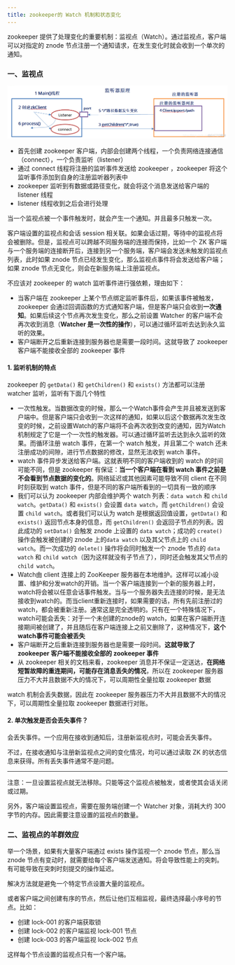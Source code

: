 ```yaml
---
title: zookeeper的 Watch 机制和状态变化
---
```


zookeeper 提供了处理变化的重要机制：监视点（Watch）。通过监视点，客户端可以对指定的 znode 节点注册一个通知请求，在发生变化时就会收到一个单次的通知。

### 一、监视点

<img src="./image/监听器原理.png" style="zoom:70%;" />

- 首先创建 zookeeper 客户端，内部会创建两个线程，一个负责网络连接通信（connect），一个负责监听（listener）
- 通过 connect 线程将注册的监听事件发送给 zookeeper ，zookeeper 将这个监听事件添加到自身的注册监听器列表中
- zookeeper 监听到有数据或路径变化，就会将这个消息发送给客户端的  listener 线程
- listener 线程收到之后会进行处理

当一个监视点被一个事件触发时，就会产生一个通知。并且最多只触发一次。

客户端设置的监视点和会话 session 相关联。如果会话过期，等待中的监视点将会被删除。但是，监视点可以跨越不同服务端的连接而保持，比如一个 ZK 客户端与一个服务端的连接断开后，连接到另一个服务端，客户端会发送未触发的监视点列表，此时如果 znode 节点已经发生变化，那么监视点事件将会发送给客户端；如果 znode 节点无变化，则会在新服务端上注册监视点。

不应该对 zookeeper 的 watch 监听事件进行强依赖，理由如下：

- 当客户端在 zookeeper 上某个节点绑定监听事件后，如果该事件被触发，zookeeper 会通过回调函数的方式通知客户端，但是客户端只会收到**一次通知**。如果后续这个节点再次发生变化，那么之前设置 Watcher 的客户端不会再次收到消息（**Watcher 是一次性的操作**），可以通过循环监听去达到永久监听的效果。
- 客户端断开之后重新连接到服务器也是需要一段时间。这就导致了 zookeeper 客户端不能接收全部的 zookeeper 事件

#### 1. 监听机制的特点

zookeeper 的 `getData()` 和 `getChildren()` 和 `exists()` 方法都可以注册 watcher 监听，监听有下面几个特性

- 一次性触发。当数据改变的时候，那么一个Watch事件会产生并且被发送到客户端中。但是客户端只会收到一次这样的通知，如果以后这个数据再次发生改变的时候，之前设置Watch的客户端将不会再次收到改变的通知，因为Watch机制规定了它是一个一次性的触发器。可以通过循环监听去达到永久监听的效果。而循环注册 watch 事件，在第一个 watch 触发，并且第二个 watch 还未注册成功的间隙，进行节点数据的修改，显然无法收到 watch 事件。
- watch 事件异步发送给客户端。这就表明不同的客户端收到的 watch 的时间可能不同，但是 zookeeper 有保证：**当一个客户端在看到 watch 事件之前是不会看到节点数据的变化的**。网络延迟或其他因素可能导致不同 client 在不同时刻获取到 watch 事件，但是不同的客户端所看到的一切具有一致的顺序
- 我们可以认为 zookeeper 内部会维护两个 watch 列表：`data watch` 和 `child watch`。`getData()` 和 `exists()` 会设置 `data watch`，而 `getChildren()` 会设置 `child watch`。或者我们可以认为 watch 是根据返回值设置，`getData()` 和 `exists()` 返回节点本身的信息，而 `getChildren()` 会返回子节点的列表。因此成功的 `setData()` 会触发 znode 上设置的 `data watch`；成功的 `create()` 操作会触发被创建的 znode 上的`data watch` 以及其父节点上的 `child watch`。而一次成功的 `delete()` 操作将会同时触发一个 znode 节点的 `data watch` 和 `child watch`（因为这样就没有子节点了），同时还会触发其父节点的 `child watch`。
- Watch由 client 连接上的 ZooKeeper 服务器在本地维护。这样可以减小设置、维护和分发watch的开销。当一个客户端连接到一个新的服务器上时，watch将会被以任意会话事件触发。当与一个服务器失去连接的时候，是无法接收到watch的。而当client重新连接时，如果需要的话，所有先前注册过的watch，都会被重新注册。通常这是完全透明的。只有在一个特殊情况下，watch可能会丢失：对于一个未创建的znode的 watch，如果在客户端断开连接期间被创建了，并且随后在客户端连接上之前又删除了，这种情况下，**这个watch事件可能会被丢失**
- 客户端断开之后重新连接到服务器也是需要一段时间。**这就导致了 zookeeper 客户端不能接收全部的 zookeeper 事件**
- 从 zookeeper 相关的文档来看，zookeeper 消息并不保证一定送达，**在网络短暂故障的重连期间，可能存在消息丢失的情况**，所以在 zookeeper 服务器压力不大并且数据不大的情况下，可以周期性全量拉取 zookeeper 数据

watch 机制会丢失数据，因此在 zookeeper 服务器压力不大并且数据不大的情况下，可以周期性全量拉取 zookeeper 数据进行对账。

#### 2. 单次触发是否会丢失事件？

会丢失事件。一个应用在接收到通知后，注册新监视点时，可能会丢失事件。

不过，在接收通知与注册新监视点之间的变化情况，均可以通过读取 ZK 的状态信息来获得。所有丢失事件通常不是问题。

---

注意：一旦设置监视点就无法移除。只能等这个监视点被触发，或者使其会话关闭或过期。

另外，客户端设置监视点，需要在服务端创建一个 Watcher 对象，消耗大约 300 字节的内存。因此需要注意设置的监视点的数量。

### 二、监视点的羊群效应

举一个场景，如果有大量客户端通过 exists 操作监视一个 znode 节点，那么当 znode 节点有变动时，就需要给每个客户端发送通知。将会导致性能上的突刺。有可能导致在突刺时刻提交的操作延迟。

解决方法就是避免一个特定节点设置大量的监视点。

或者客户端之间创建有序的节点，然后让他们互相监视，最终选择最小序号的节点。比如：

- 创建 lock-001 的客户端获取锁
- 创建 lock-002 的客户端监视 lock-001 节点
- 创建 lock-003 的客户端监视 lock-002 节点

这样每个节点设置的监视点只有一个客户端。
